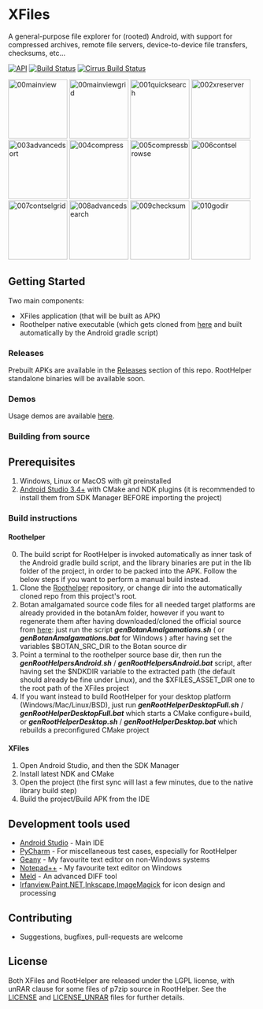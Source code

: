 # XFiles

A general-purpose file explorer for (rooted) Android, with support for compressed archives, remote file servers, device-to-device file transfers, checksums, etc...

[![API](https://img.shields.io/badge/API-19%2B-brightgreen.svg?style=flat)](https://android-arsenal.com/api?level=19)
[![Build Status](https://travis-ci.org/pgp/XFiles.svg?branch=master)](https://travis-ci.org/pgp/XFiles)
[![Cirrus Build Status](https://api.cirrus-ci.com/github/pgp/XFiles.svg)](https://cirrus-ci.com/github/pgp/XFiles)

[<img src="https://i.ibb.co/74VcyM3/00mainview.jpg" alt="00mainview" width="120" border="0">](https://ibb.co/wsCH6Gn)
[<img src="https://i.ibb.co/HG8Fz6r/00mainviewgrid.jpg" alt="00mainviewgrid" width="120" border="0">](https://ibb.co/nQJgc9D)
[<img src="https://i.ibb.co/tDDGPZH/001quicksearch.jpg" alt="001quicksearch" width="120" border="0">](https://ibb.co/899C4zm)
[<img src="https://i.ibb.co/nDDWbKL/002xreserver.jpg" alt="002xreserver" width="120" border="0">](https://ibb.co/LCCG8sZ)
[<img src="https://i.ibb.co/58qddy6/003advancedsort.jpg" alt="003advancedsort" width="120" border="0">](https://ibb.co/bBpxxZP)
[<img src="https://i.ibb.co/wJDhJzj/004compress.jpg" alt="004compress" width="120" border="0">](https://ibb.co/jV7kVrs)
[<img src="https://i.ibb.co/566G6H4/005compressbrowse.jpg" alt="005compressbrowse" width="120" border="0">](https://ibb.co/pxxbxFw)
[<img src="https://i.ibb.co/sHYmZjx/006contsel.jpg" alt="006contsel" width="120" border="0">](https://ibb.co/ySjfr0v)
[<img src="https://i.ibb.co/XjFMPtv/007contselgrid.jpg" alt="007contselgrid" width="120" border="0">](https://ibb.co/gmth8JB)
[<img src="https://i.ibb.co/6RX3Zvq/008advancedsearch.jpg" alt="008advancedsearch" width="120" border="0">](https://ibb.co/5WKN9YJ)
[<img src="https://i.ibb.co/JHLMnKS/009checksum.jpg" alt="009checksum" width="120" border="0">](https://ibb.co/M7T3nsJ)
[<img src="https://i.ibb.co/7YrwsnB/010godir.jpg" alt="010godir" width="120" border="0">](https://ibb.co/SsVhFtH)

## Getting Started

Two main components:
- XFiles application (that will be built as APK)
- Roothelper native executable (which gets cloned from [here](https://github.com/pgp/XFilesRootHelper) and built automatically by the Android gradle script)

### Releases
Prebuilt APKs are available in the [Releases](https://github.com/pgp/XFiles/releases) section of this repo. RootHelper standalone binaries will be available soon.

### Demos
Usage demos are available [here](https://github.com/pgp/XFilesDemos).

### Building from source 
## Prerequisites

1. Windows, Linux or MacOS with git preinstalled
1. [Android Studio 3.4+](https://developer.android.com/studio/index.html) with CMake and NDK plugins (it is recommended to install them from SDK Manager BEFORE importing the project)

### Build instructions

#### Roothelper
0. The build script for RootHelper is invoked automatically as inner task of the Android gradle build script, and the library binaries are put in the lib folder of the project, in order to be packed into the APK. Follow the below steps if you want to perform a manual build instead.
1. Clone the [Roothelper](https://github.com/pgp/XFilesRootHelper) repository, or change dir into the automatically cloned repo from this project's root.
1. Botan amalgamated source code files for all needed target platforms are already provided in the botanAm folder, however if you want to regenerate them after having downloaded/cloned the official source from [here](https://github.com/randombit/botan): just run the script **_genBotanAmalgamations.sh_** ( or **_genBotanAmalgamations.bat_** for Windows ) after having set the variables $BOTAN_SRC_DIR to the Botan source dir
2. Point a terminal to the roothelper source base dir, then run the **_genRootHelpersAndroid.sh_** / **_genRootHelpersAndroid.bat_** script, after having set the $NDKDIR variable to the extracted path (the default should already be fine under Linux), and the $XFILES_ASSET_DIR one to the root path of the XFiles project
3. If you want instead to build RootHelper for your desktop platform (Windows/Mac/Linux/BSD), just run **_genRootHelperDesktopFull.sh_** / **_genRootHelperDesktopFull.bat_** which starts a CMake configure+build, or **_genRootHelperDesktop.sh_** / **_genRootHelperDesktop.bat_** which rebuilds a preconfigured CMake project

#### XFiles
1. Open Android Studio, and then the SDK Manager
2. Install latest NDK and CMake
3. Open the project (the first sync will last a few minutes, due to the native library build step)
3. Build the project/Build APK from the IDE


## Development tools used

* [Android Studio](https://developer.android.com/studio/index.html) - Main IDE
* [PyCharm](https://www.jetbrains.com/) - For miscellaneous test cases, especially for RootHelper
* [Geany](https://geany.org) - My favourite text editor on non-Windows systems
* [Notepad++](https://notepad-plus-plus.org) - My favourite text editor on Windows
* [Meld](http://meldmerge.org) - An advanced DIFF tool
* [Irfanview](https://www.irfanview.com),[Paint.NET](https://www.getpaint.net),[Inkscape](https://inkscape.org),[ImageMagick](https://www.imagemagick.org/script/index.php) for icon design and processing

## Contributing
* Suggestions, bugfixes, pull-requests are welcome

## License
Both XFiles and RootHelper are released under the LGPL license, with unRAR clause for some files of p7zip source in RootHelper. See the [LICENSE](LICENSE) and [LICENSE_UNRAR](LICENSE_UNRAR) files for further details.
